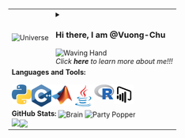 <table >
  <tr>
    <td align="center"> <img src="https://github.com/Vuong-Chu/Vuong-Chu/blob/main/Universe.gif" alt="Universe" width= "85%"> </td>
    <td >
        <details>
        <summary> <h3> Hi there, I am @Vuong-Chu </h3> <img align=center src="https://user-images.githubusercontent.com/26017543/213809353-c908d93c-3dff-4694-9d13-e0e5cbdb879c.png" alt="Waving Hand" width="61" height="61" /> <br /> <i> Click <b> here </b> to learn more about me!!! </i> </summary> <br /> <br />
          <p> - 💖 I’m interested in translating all methods in Financial Econometrics/Computational Finance to well-designed functions in C++, Python, and Java. <br /> <br />
          - 🌱 I’m currently targeting to Quant developer/ Quant analyst/ Quant researcher positions. <br /> <br />
          - 🔎 I’m looking to collaborate on projects related to financial time series data. <br /> <br />
          - 🔰 I love swimming, cycling and coding challenges. <br /> <br />
          - 📫 Feel free to reach out to me at minhvuong2992(at)gmail.com. </p>

<strong> Github contributions: </strong> <img  align= center src="https://github.com/Vuong-Chu/Vuong-Chu/blob/main/savings-pig.gif" alt="Pig" width="60" height="60" />

<picture>
  <source
    media="(prefers-color-scheme: dark)"
    srcset="https://raw.githubusercontent.com/Vuong-Chu/Vuong-Chu/output/github-contribution-grid-snake-dark.svg"
  />
  <source
    media="(prefers-color-scheme: light)"
    srcset="https://raw.githubusercontent.com/Vuong-Chu/Vuong-Chu/output/github-contribution-grid-snake.svg"
  />
  <img
    alt="github contribution grid snake animation"
    src="https://raw.githubusercontent.com/Vuong-Chu/Vuong-Chu/output/github-contribution-grid-snake.svg"
  />
</picture>
          </details>
        </td>
  </tr>
  <tr> 
    <td colspan="2">
      <strong> Languages and Tools: </strong> <br /> <br />
      <img align="left" alt="Python" width="40px" src="https://github.com/Vuong-Chu/Vuong-Chu/blob/main/python.svg" />
      <img align="left" alt="C++" width="40px" src="https://github.com/Vuong-Chu/Vuong-Chu/blob/main/c.svg" />
      <img align="left" alt="C++" width="42px" src="https://github.com/Vuong-Chu/Vuong-Chu/blob/main/MatLab.svg" />
      <img align="left" alt="Java" width="45px" src="https://github.com/Vuong-Chu/Vuong-Chu/blob/main/java.svg" />
      <img align="left" alt="R" width="40px" src="https://github.com/Vuong-Chu/Vuong-Chu/blob/main/r.svg" />
      <img align="left" alt="PowerBI" width="40px" src="https://github.com/Vuong-Chu/Vuong-Chu/blob/main/power-bi.svg" />
    </td>
  </tr>
  <tr>
    <td colspan="2">
      <strong> GitHub Stats: </strong> <img  align= center src="https://user-images.githubusercontent.com/26017543/213809364-ed620f4b-dff2-4fef-9221-b831eb6a9502.png" alt="Brain" width="36" height="36" /> <img align= center src="https://user-images.githubusercontent.com/26017543/213809357-1687c2d7-8c88-47af-a9be-9110b1d9c10a.png" alt="Party Popper" width="36" height="36"/> <br /> <img align= center src="https://readme-typing-svg.herokuapp.com/?font=Tourney&center=true&color=F70A24FF&size=30&width=280&height=200&lines=I+%E2%9D%A4%EF%B8%8F+Programming"/>
  
  <img align="left" src="https://git-stats-kbq9no1td-vuong-chu.vercel.app/api?username=Vuong-Chu&show_icons=true&hide_border=false&title_color=DD571C&icon_color=FFE400&bg_color=000000&text_color=ffffff&border_color=1a310f&hide_title=true" />
    </td>
  </tr>
</table>





